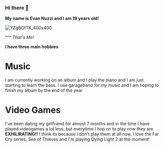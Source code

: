 ### Hi there 👋
**My name is Evan Nuzzi and I am 19 years old!**

![YZgBGfTK_400x400](https://user-images.githubusercontent.com/113387776/189750166-80100a1a-c684-4110-a363-21ff1f79b5a4.jpg)

^^^ *That's Me!* 

**I have three main hobbies**

# Music

I am currently working on an album and I play the piano and I am just starting to learn the bass. I use garageband for my music and I am hoping to finish my album by the end of the year

# Video Games

I've been dating my girlfriend for almost 7 months and in the time I have played videogames a lot less, but everytime I hop on to play now they are **EXHILIRATING!!** I think its because I don't play them at all now. I love the Far Cry series, Sea of Thieves and I'm playing Dying Light 2 at the moment!
<!--
**EvanNuzzi/EvanNuzzi** is a ✨ _special_ ✨ repository because its `README.md` (this file) appears on your GitHub profile.

Here are some ideas to get you started:

- 🔭 I’m currently working on ...
- 🌱 I’m currently learning ...
- 👯 I’m looking to collaborate on ...
- 🤔 I’m looking for help with ...
- 💬 Ask me about ...
- 📫 How to reach me: ...
- 😄 Pronouns: ...
- ⚡ Fun fact: ...
-->
